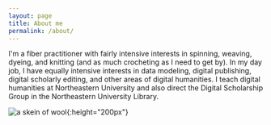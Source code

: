 ```yaml
---
layout: page
title: About me
permalink: /about/
---
```


I'm a fiber practitioner with fairly intensive interests in spinning, weaving, dyeing, and knitting (and as much crocheting as I need to get by). In my day job, I have equally intensive interests in data modeling, digital publishing, digital scholarly editing, and other areas of digital humanities. I teach digital humanities at Northeastern University and also direct the Digital Scholarship Group in the Northeastern University Library.

![a skein of wool](../images/about_banner.jpeg){:height="200px"}
